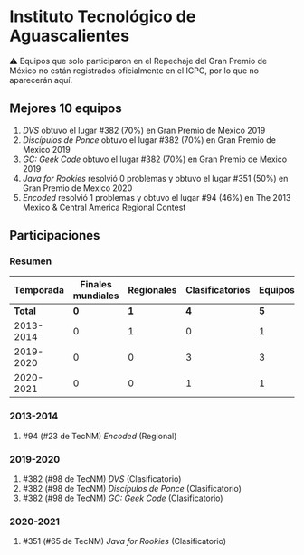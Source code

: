 ---
---

# Instituto Tecnológico de Aguascalientes

:warning: Equipos que solo participaron en el Repechaje del Gran Premio de México no están registrados oficialmente en el ICPC, por lo que no aparecerán aquí.

## Mejores 10 equipos

1. _DVS_ obtuvo el lugar #382 (70%) en Gran Premio de Mexico 2019
1. _Discípulos de Ponce_ obtuvo el lugar #382 (70%) en Gran Premio de Mexico 2019
1. _GC: Geek Code_ obtuvo el lugar #382 (70%) en Gran Premio de Mexico 2019
1. _Java for Rookies_ resolvió 0 problemas y obtuvo el lugar #351 (50%) en Gran Premio de Mexico 2020
1. _Encoded_ resolvió 1 problemas y obtuvo el lugar #94 (46%) en The 2013 Mexico & Central America Regional Contest

## Participaciones

### Resumen

| Temporada | Finales mundiales | Regionales | Clasificatorios | Equipos |
| --- | --- | --- | --- | --- |
| **Total** | **0** | **1** | **4** | **5** |
| 2013-2014 | 0 | 1 | 0 | 1 |
| 2019-2020 | 0 | 0 | 3 | 3 |
| 2020-2021 | 0 | 0 | 1 | 1 |

### 2013-2014

1. #94 (#23 de TecNM) _Encoded_ (Regional)

### 2019-2020

1. #382 (#98 de TecNM) _DVS_ (Clasificatorio)
1. #382 (#98 de TecNM) _Discípulos de Ponce_ (Clasificatorio)
1. #382 (#98 de TecNM) _GC: Geek Code_ (Clasificatorio)

### 2020-2021

1. #351 (#65 de TecNM) _Java for Rookies_ (Clasificatorio)



